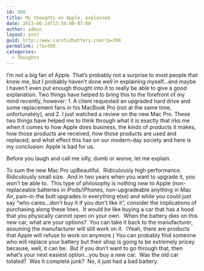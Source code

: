 ```yaml
---
id: 308
title: My thoughts on Apple, explained
date: 2013-06-14T17:54:00-07:00
author: admin
layout: post
guid: http://www.carotidbattery.com/?p=308
permalink: /?p=308
categories:
  - Thoughts
---
```

I&#8217;m not a big fan of Apple. That&#8217;s probably not a surprise to most people that know me, but I probably haven&#8217;t done well in explaining myself&#8230;and maybe I haven&#8217;t even put enough thought into it to really be able to give a good explanation. Two things have helped to bring this to the forefront of my mind recently, however: 1. A client requested an upgraded hard drive and some replacement fans in his MacBook Pro (not at the same time, unfortunately), and 2. I just watched a review on the new Mac Pro. These two things have helped me to think through what it is exactly that irks me when it comes to how Apple does business, the kinds of products it makes, how those products are received, how those products are used and replaced, and what effect this has on our modern-day society and here is my conclusion: Apple is bad for us.

Before you laugh and call me silly, dumb or worse, let me explain.

To sum the new Mac Pro upBeautiful.  Ridiculously high performance.  Ridiculously small size.  And in two years when you want to upgrade it, you won&#8217;t be able to.  This type of philosophy is nothing new to Apple (non-replaceable batteries in iPods/iPhones, non-upgradeable anything in Mac Air, pain-in-the butt upgrades in everything else) and while you could just say &#8220;who cares&#8230;don&#8217;t buy it if you don&#8217;t like it&#8221;, consider the implications of purchasing along these lines.  It would be like buying a car that has a hood that you physically cannot open on your own.  When the battery dies on this new car, what are your options?  You can take it back to the manufacturer, assuming the manufacturer will still work on it.  (Yeah, there are products that Apple will refuse to work on anymore.) You can probably find someone who will replace your battery but their shop is going to be extremely pricey because, well, it can be.  But if you don&#8217;t want to go through that, then what&#8217;s your next easiest option&#8230;you buy a new car.  Was the old car totaled?  Was it complete junk?  No, it just had a bad battery. 